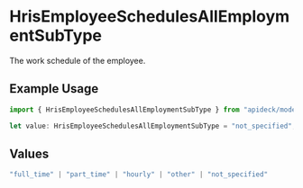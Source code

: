 # HrisEmployeeSchedulesAllEmploymentSubType

The work schedule of the employee.

## Example Usage

```typescript
import { HrisEmployeeSchedulesAllEmploymentSubType } from "apideck/models/operations";

let value: HrisEmployeeSchedulesAllEmploymentSubType = "not_specified";
```

## Values

```typescript
"full_time" | "part_time" | "hourly" | "other" | "not_specified"
```
